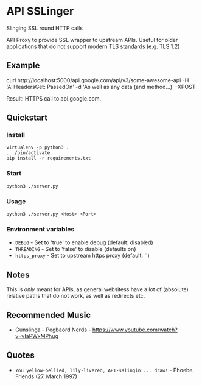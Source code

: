 

# API SSLinger

Slinging SSL round HTTP calls

API Proxy to provide SSL wrapper to upstream APIs. Useful for older applications that do not support modern TLS standards (e.g. TLS 1.2)


## Example

curl http://localhost:5000/api.google.com/api/v3/some-awesome-api -H 'AllHeadersGet: PassedOn' -d 'As well as any data (and method...)' -XPOST

Result: HTTPS call to api.google.com.


## Quickstart

### Install

    virtualenv -p python3 .
    . ./bin/activate
    pip install -r requirements.txt


### Start

    python3 ./server.py


### Usage

    python3 ./server.py <Host> <Port>


### Environment variables

* `DEBUG` - Set to 'true' to enable debug (default: disabled)
* `THREADING` - Set to 'false' to disable (defaults on)
* `https_proxy` - Set to upstream https proxy (default: '')


## Notes

This is _only_ meant for APIs, as general websitess have a lot of (absolute) relative paths that do not work, as well as redirects etc.


## Recommended Music

* Gunslinga - Pegbaord Nerds - https://www.youtube.com/watch?v=vIaPWxMPhug


## Quotes

* `You yellow-bellied, lily-livered, API-sslingin'... draw!` - Phoebe, Friends (27. March 1997)
